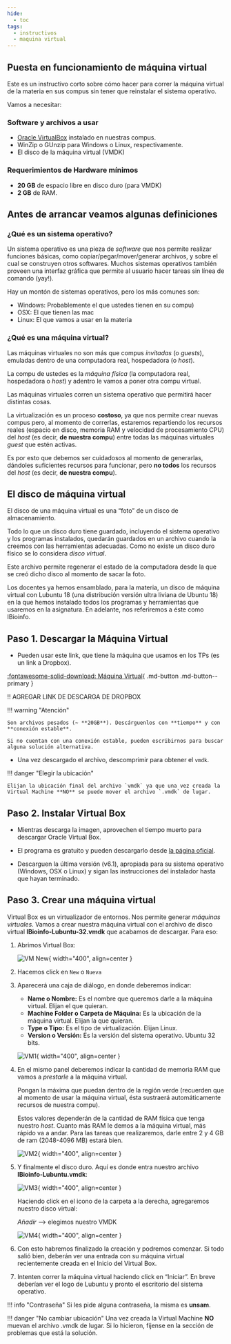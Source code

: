 ```yaml
---
hide:
  - toc
tags:
  - instructivos
  - maquina virtual
---
```


## Puesta en funcionamiento de máquina virtual

Este es un instructivo corto sobre cómo hacer para correr la máquina virtual de la materia en sus compus sin tener que reinstalar el sistema operativo.

Vamos a necesitar:

### Software y archivos a usar
* [Oracle VirtualBox](https://www.virtualbox.org/) instalado en nuestras compus.
* WinZip o GUnzip para Windows o Linux, respectivamente.
* El disco de la máquina virtual (VMDK)

### Requerimientos de Hardware mínimos
* **20 GB** de espacio libre en disco duro (para VMDK)
* **2 GB** de RAM. 

## Antes de arrancar veamos algunas definiciones 

### ¿Qué es un sistema operativo?

Un sistema operativo es una pieza de *software* que nos permite realizar funciones básicas, como copiar/pegar/mover/generar archivos, y sobre el cual se construyen otros softwares. Muchos sistemas operativos también proveen una interfaz gráfica que permite al usuario hacer tareas sin línea de comando (yay!). 

Hay un montón de sistemas operativos, pero los más comunes son:

* Windows: Probablemente el que ustedes tienen en su compu)
* OSX: El que tienen las mac
* Linux: El que vamos a usar en la materia

### ¿Qué es una máquina virtual?

Las máquinas virtuales no son más que compus *invitadas* (o *guests*), emuladas dentro de una computadora real, hospedadora (o *host*). 

La compu de ustedes es la *máquina física* (la computadora real, hospedadora o *host*) y adentro le vamos a poner otra compu virtual.

Las máquinas virtuales corren un sistema operativo que permitirá hacer distintas cosas.

La virtualización es un proceso **costoso**, ya que nos permite crear nuevas compus pero, al momento de correrlas, estaremos repartiendo los recursos reales (espacio en disco, memoria RAM y velocidad de procesamiento CPU) del *host* (es decir, **de nuestra compu**) entre todas las máquinas virtuales *guest* que estén activas.

Es por esto que debemos ser cuidadosos al momento de generarlas, dándoles suficientes recursos para funcionar, pero **no todos** los recursos del *host* (es decir, **de nuestra compu**).


## El disco de máquina virtual

El disco de una máquina virtual es una “foto” de un disco de almacenamiento.

Todo lo que un disco duro tiene guardado, incluyendo el sistema operativo y los programas instalados, quedarán guardados en un archivo cuando la creemos con las herramientas adecuadas. Como no existe un disco duro físico se lo considera *disco virtual*.

Este archivo permite regenerar el estado de la computadora desde la que se creó dicho disco al momento de sacar la foto.

Los docentes ya hemos ensamblado, para la materia, un disco de máquina virtual con Lubuntu 18 (una distribución versión ultra liviana de Ubuntu 18) en la que hemos instalado todos los programas y herramientas que usaremos en la asignatura. En adelante, nos referiremos a éste como IBioinfo.

## Paso 1. Descargar la Máquina Virtual

* Pueden usar este link, que tiene la máquina que usamos en los TPs (es un link a Dropbox).

[:fontawesome-solid-download: Máquina Virtual](#){ .md-button .md-button--primary }

!! AGREGAR LINK DE DESCARGA DE DROPBOX

!!! warning "Atención"

    Son archivos pesados (~ **20GB**). Descárguenlos con **tiempo** y con **conexión estable**.
    
    Si no cuentan con una conexión estable, pueden escribirnos para buscar alguna solución alternativa.

* Una vez descargado el archivo, descomprimir para obtener el `vmdk`.

!!! danger "Elegir la ubicación"
    
    Elijan la ubicación final del archivo `vmdk` ya que una vez creada la Virtual Machine **NO** se puede mover el archivo `.vmdk` de lugar.


## Paso 2. Instalar Virtual Box

* Mientras descarga la imagen, aprovechen el tiempo muerto para descargar Oracle Virtual Box.

* El programa es gratuito y pueden descargarlo desde [la página oficial](https://www.virtualbox.org/).

* Descarguen la última versión (v6.1), apropiada para su sistema operativo (Windows, OSX o Linux) y sigan las instrucciones del instalador hasta que hayan terminado.

## Paso 3. Crear una máquina virtual
Virtual Box es un virtualizador de entornos. Nos permite generar *máquinas virtuales*. Vamos a crear nuestra máquina virtual con el archivo de disco virtual **IBioinfo-Lubuntu-32.vmdk** que acabamos de descargar. Para eso:

1. Abrimos Virtual Box:

    ![VM New](./img/vm00.png){ width="400", align=center }

2. Hacemos click en `New` o `Nueva`

3. Aparecerá una caja de diálogo, en donde deberemos indicar:

    * **Name o Nombre:** Es el nombre que queremos darle a la máquina virtual. Elijan el que quieran.
    * **Machine Folder o Carpeta de Máquina:** Es la ubicación de la máquina virtual. Elijan la que quieran.
    * **Type o Tipo:** Es el tipo de virtualización. Elijan Linux.
    * **Version o Versión:** Es la versión del sistema operativo. Ubuntu 32 bits.

    ![VM1](./img/vm01.png){ width="400", align=center }

4. En el mismo panel deberemos indicar la cantidad de memoria RAM que vamos a *prestarle* a la máquina virtual.

    Pongan la máxima que puedan dentro de la región verde (recuerden que al momento de usar la máquina virtual, ésta sustraerá automáticamente recursos de nuestra compu). 

    Estos valores dependerán de la cantidad de RAM física que tenga nuestro *host*. Cuanto más RAM le demos a la máquina virtual, más rápido va a andar. Para las tareas que realizaremos, darle entre 2 y 4 GB de ram (2048-4096 MB) estará bien.

    ![VM2](./img/vm02.png){ width="400", align=center }

5. Y finalmente el disco duro. Aquí es donde entra nuestro archivo **IBioinfo-Lubuntu.vmdk**:

    ![VM3](./img/vm03.png){ width="400", align=center }
   
    Haciendo click en el icono de la carpeta a la derecha, agregaremos nuestro disco virtual:
    
    *Añadir* --> elegimos nuestro VMDK

    ![VM4](./img/vm04.png){ width="400", align=center }

6. Con esto habremos finalizado la creación y podremos comenzar. Si todo salió bien, deberán ver una entrada con su máquina virtual recientemente creada en el Inicio del Virtual Box.

7. Intenten correr la máquina virtual haciendo click en “Iniciar”. En breve deberían ver el logo de Lubuntu y pronto el escritorio del sistema operativo. 

!!! info "Contraseña"
    Si les pide alguna contraseña, la misma es **unsam**.

!!! danger "No cambiar ubicación"
    Una vez creada la Virtual Machine **NO** muevan el archivo .vmdk de lugar. Si lo hicieron, fíjense en la sección de problemas que está la solución.

